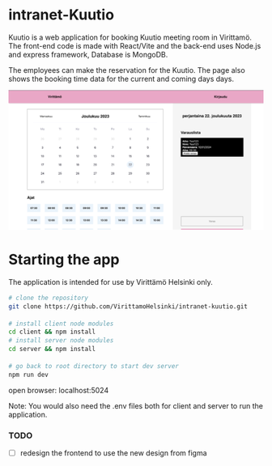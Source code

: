 # intranet-Kuutio

Kuutio is a web application for booking Kuutio meeting room in Virittamö. The front-end code is made with React/Vite and the back-end uses Node.js and express framework, Database is MongoDB.

The employees can make the reservation for the Kuutio. The page also shows the booking time data for the current and coming days days.

![drawing](./client/public/kuutio.png)

# Starting the app
The application is intended for use by Virittämö Helsinki only.

```sh
# clone the repository
git clone https://github.com/VirittamoHelsinki/intranet-kuutio.git

# install client node modules
cd client && npm install
# install server node modules
cd server && npm install

# go back to root directory to start dev server
npm run dev
```

open browser: localhost:5024

Note: You would also need the .env files both for client and server to run the application.

### TODO

- [ ] redesign the frontend to use the new design from figma
